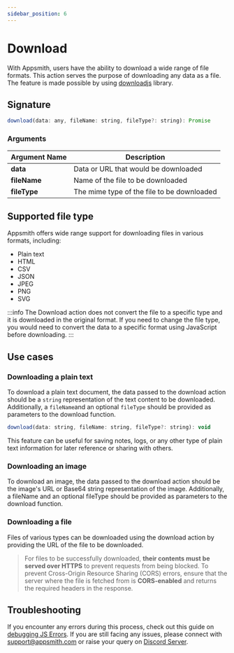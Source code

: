 ```yaml
---
sidebar_position: 6
---
```

# Download

With Appsmith, users have the ability to download a wide range of file formats. This action serves the purpose of downloading any data as a file. The feature is made possible by using  [downloadjs](https://github.com/rndme/download) library.


## Signature

```javascript
download(data: any, fileName: string, fileType?: string): Promise
```

### Arguments

| **Argument Name** | **Description**                            |
| ----------------- | ------------------------------------------ |
| **data**          | Data or URL that would be downloaded       |
| **fileName**      | Name of the file to be downloaded          |
| **fileType**      | The mime type of the file to be downloaded |

## Supported file type
Appsmith offers wide range support for downloading files in various formats, including:

* Plain text
* HTML
* CSV
* JSON
* JPEG
* PNG
* SVG

:::info
The Download action does not convert the file to a specific type and it is downloaded in the original format. If you need to change the file type, you would need to convert the data to a specific format using JavaScript before downloading.
:::


## Use cases

### Downloading a plain text
To download a plain text document, the data passed to the download action should be a `string` representation of the text content to be downloaded. Additionally, a `fileName`and an optional `fileType` should be provided as parameters to the download function. 

```javascript
download(data: string, fileName: string, fileType?: string): void
```
<VideoEmbed host="youtube" videoId="JL0XRRIIcus" title="Downloading a plain text" caption="Downloading a plain text"/>


This feature can be useful for saving notes, logs, or any other type of plain text information for later reference or sharing with others.


### Downloading an image

To download an image, the data passed to the download action should be the image's URL or Base64 string representation of the image. Additionally, a fileName and an optional fileType should be provided as parameters to the download function. 

<VideoEmbed host="youtube" videoId="PoDi1MR6nI4" title="Downloading an image" caption="Downloading an image"/>


### Downloading a file

Files of various types can be downloaded using the download action by providing the URL of the file to be downloaded.

> For files to be successfully downloaded, **their contents must be served over HTTPS** to prevent requests from being blocked. To prevent Cross-Origin Resource Sharing (CORS) errors, ensure that the server where the file is fetched from is **CORS-enabled** and returns the required headers in the response.

## Troubleshooting
If you encounter any errors during this process, check out this guide on [debugging JS Errors](/help-and-support/troubleshooting-guide/js-errors). If you are still facing any issues, please connect with support@appsmith.com or raise your query on [Discord Server](https://discord.com/invite/rBTTVJp).